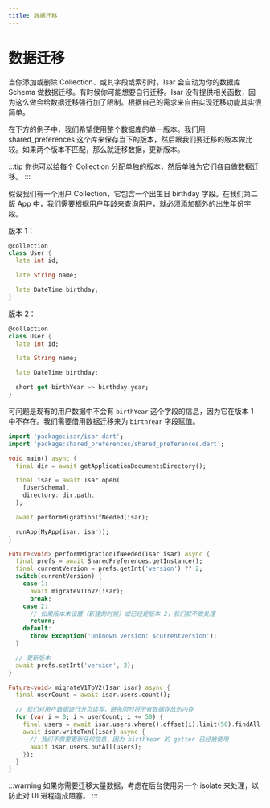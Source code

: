 ```yaml
---
title: 数据迁移
---
```


# 数据迁移

当你添加或删除 Collection、或其字段或索引时，Isar 会自动为你的数据库 Schema 做数据迁移。有时候你可能想要自行迁移。Isar 没有提供相关函数，因为这么做会给数据迁移强行加了限制。根据自己的需求来自由实现迁移功能其实很简单。

在下方的例子中，我们希望使用整个数据库的单一版本。我们用 shared_preferences 这个库来保存当下的版本，然后跟我们要迁移的版本做比较。如果两个版本不匹配，那么就迁移数据，更新版本。

:::tip
你也可以给每个 Collection 分配单独的版本，然后单独为它们各自做数据迁移。
:::

假设我们有一个用户 Collection，它包含一个出生日 birthday 字段。在我们第二版 App 中，我们需要根据用户年龄来查询用户，就必须添加额外的出生年份字段。

版本 1：

```dart
@collection
class User {
  late int id;

  late String name;

  late DateTime birthday;
}
```

版本 2：

```dart
@collection
class User {
  late int id;

  late String name;

  late DateTime birthday;

  short get birthYear => birthday.year;
}
```

可问题是现有的用户数据中不会有 `birthYear` 这个字段的信息，因为它在版本 1 中不存在。我们需要借用数据迁移来为 `birthYear` 字段赋值。

```dart
import 'package:isar/isar.dart';
import 'package:shared_preferences/shared_preferences.dart';

void main() async {
  final dir = await getApplicationDocumentsDirectory();

  final isar = await Isar.open(
    [UserSchema],
    directory: dir.path,
  );

  await performMigrationIfNeeded(isar);

  runApp(MyApp(isar: isar));
}

Future<void> performMigrationIfNeeded(Isar isar) async {
  final prefs = await SharedPreferences.getInstance();
  final currentVersion = prefs.getInt('version') ?? 2;
  switch(currentVersion) {
    case 1:
      await migrateV1ToV2(isar);
      break;
    case 2:
      // 如果版本未设置（新建的时候）或已经是版本 2，我们就不做处理
      return;
    default:
      throw Exception('Unknown version: $currentVersion');
  }

  // 更新版本
  await prefs.setInt('version', 2);
}

Future<void> migrateV1ToV2(Isar isar) async {
  final userCount = await isar.users.count();

  // 我们对用户数据进行分页读写，避免同时将所有数据存放到内存
  for (var i = 0; i < userCount; i += 50) {
    final users = await isar.users.where().offset(i).limit(50).findAll();
    await isar.writeTxn((isar) async {
      // 我们不需要更新任何信息，因为 birthYear 的 getter 已经被使用
      await isar.users.putAll(users);
    });
  }
}
```

:::warning
如果你需要迁移大量数据，考虑在后台使用另一个 isolate 来处理，以防止对 UI 进程造成阻塞。
:::
